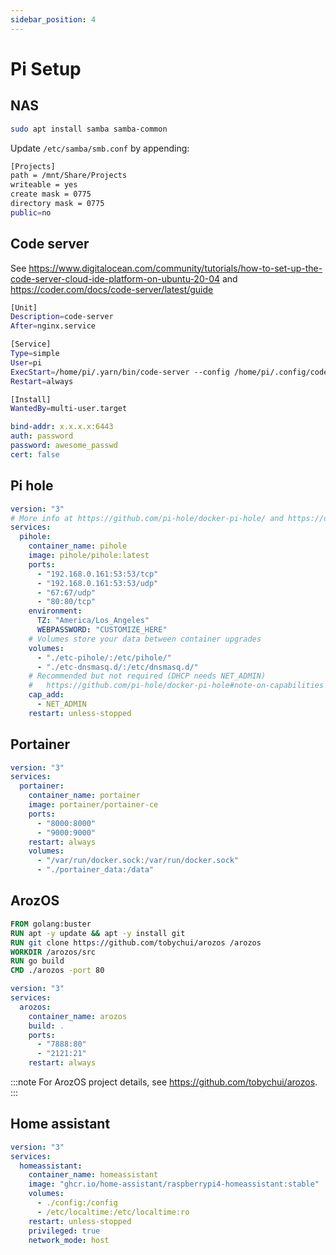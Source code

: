 ```yaml
---
sidebar_position: 4
---
```


# Pi Setup

## NAS

```bash
sudo apt install samba samba-common
```

Update `/etc/samba/smb.conf` by appending:

```bash
[Projects]
path = /mnt/Share/Projects
writeable = yes
create mask = 0775
directory mask = 0775
public=no
```

## Code server

See <https://www.digitalocean.com/community/tutorials/how-to-set-up-the-code-server-cloud-ide-platform-on-ubuntu-20-04> and <https://coder.com/docs/code-server/latest/guide>

```bash
[Unit]
Description=code-server
After=nginx.service

[Service]
Type=simple
User=pi
ExecStart=/home/pi/.yarn/bin/code-server --config /home/pi/.config/code-server/config.yaml
Restart=always

[Install]
WantedBy=multi-user.target
```

```yml
bind-addr: x.x.x.x:6443
auth: password
password: awesome_passwd
cert: false
```

## Pi hole

```yml
version: "3"
# More info at https://github.com/pi-hole/docker-pi-hole/ and https://docs.pi-hole.net/
services:
  pihole:
    container_name: pihole
    image: pihole/pihole:latest
    ports:
      - "192.168.0.161:53:53/tcp"
      - "192.168.0.161:53:53/udp"
      - "67:67/udp"
      - "80:80/tcp"
    environment:
      TZ: "America/Los_Angeles"
      WEBPASSWORD: "CUSTOMIZE_HERE"
    # Volumes store your data between container upgrades
    volumes:
      - "./etc-pihole/:/etc/pihole/"
      - "./etc-dnsmasq.d/:/etc/dnsmasq.d/"
    # Recommended but not required (DHCP needs NET_ADMIN)
    #   https://github.com/pi-hole/docker-pi-hole#note-on-capabilities
    cap_add:
      - NET_ADMIN
    restart: unless-stopped
```

## Portainer

```yml
version: "3"
services:
  portainer:
    container_name: portainer
    image: portainer/portainer-ce
    ports:
      - "8000:8000"
      - "9000:9000"
    restart: always
    volumes:
      - "/var/run/docker.sock:/var/run/docker.sock"
      - "./portainer_data:/data"
```

## ArozOS

```dockerfile
FROM golang:buster
RUN apt -y update && apt -y install git
RUN git clone https://github.com/tobychui/arozos /arozos
WORKDIR /arozos/src
RUN go build
CMD ./arozos -port 80
```

```yml
version: "3"
services:
  arozos:
    container_name: arozos
    build: .
    ports:
      - "7888:80"
      - "2121:21"
    restart: always
```

:::note
For ArozOS project details, see <https://github.com/tobychui/arozos>.
:::

## Home assistant

```yml
version: "3"
services:
  homeassistant:
    container_name: homeassistant
    image: "ghcr.io/home-assistant/raspberrypi4-homeassistant:stable"
    volumes:
      - ./config:/config
      - /etc/localtime:/etc/localtime:ro
    restart: unless-stopped
    privileged: true
    network_mode: host
```
